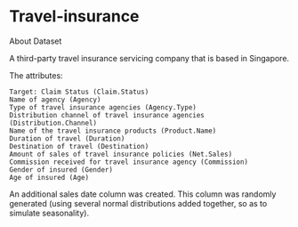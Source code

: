 # Travel-insurance

About Dataset

A third-party travel insurance servicing company that is based in Singapore.

The attributes:

    Target: Claim Status (Claim.Status)
    Name of agency (Agency)
    Type of travel insurance agencies (Agency.Type)
    Distribution channel of travel insurance agencies (Distribution.Channel)
    Name of the travel insurance products (Product.Name)
    Duration of travel (Duration)
    Destination of travel (Destination)
    Amount of sales of travel insurance policies (Net.Sales)
    Commission received for travel insurance agency (Commission)
    Gender of insured (Gender)
    Age of insured (Age)

An additional sales date column was created. This column was randomly generated (using several normal distributions added together, so as to simulate seasonality).
